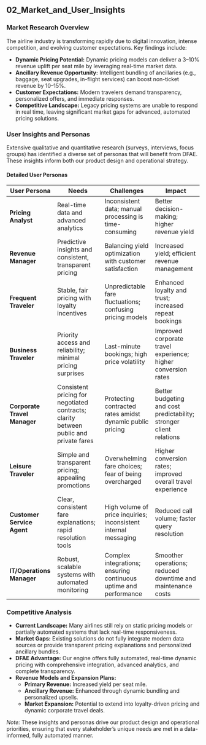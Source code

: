 ## 02_Market_and_User_Insights

### Market Research Overview
The airline industry is transforming rapidly due to digital innovation, intense competition, and evolving customer expectations. Key findings include:
- **Dynamic Pricing Potential:** Dynamic pricing models can deliver a 3–10% revenue uplift per seat mile by leveraging real-time market data.
- **Ancillary Revenue Opportunity:** Intelligent bundling of ancillaries (e.g., baggage, seat upgrades, in-flight services) can boost non-ticket revenue by 10–15%.
- **Customer Expectations:** Modern travelers demand transparency, personalized offers, and immediate responses.
- **Competitive Landscape:** Legacy pricing systems are unable to respond in real time, leaving significant market gaps for advanced, automated pricing solutions.

### User Insights and Personas
Extensive qualitative and quantitative research (surveys, interviews, focus groups) has identified a diverse set of personas that will benefit from DFAE. These insights inform both our product design and operational strategy.

#### Detailed User Personas

| User Persona               | Needs                                                    | Challenges                                                   | Impact                                                    |
|----------------------------|----------------------------------------------------------|--------------------------------------------------------------|-----------------------------------------------------------|
| **Pricing Analyst**        | Real-time data and advanced analytics                    | Inconsistent data; manual processing is time-consuming         | Better decision-making; higher revenue yield               |
| **Revenue Manager**        | Predictive insights and consistent, transparent pricing   | Balancing yield optimization with customer satisfaction         | Increased yield; efficient revenue management              |
| **Frequent Traveler**      | Stable, fair pricing with loyalty incentives              | Unpredictable fare fluctuations; confusing pricing models       | Enhanced loyalty and trust; increased repeat bookings        |
| **Business Traveler**      | Priority access and reliability; minimal pricing surprises  | Last-minute bookings; high price volatility                     | Improved corporate travel experience; higher conversion rates |
| **Corporate Travel Manager** | Consistent pricing for negotiated contracts; clarity between public and private fares | Protecting contracted rates amidst dynamic public pricing       | Better budgeting and cost predictability; stronger client relations |
| **Leisure Traveler**       | Simple and transparent pricing; appealing promotions        | Overwhelming fare choices; fear of being overcharged              | Higher conversion rates; improved overall travel experience   |
| **Customer Service Agent** | Clear, consistent fare explanations; rapid resolution tools | High volume of price inquiries; inconsistent internal messaging   | Reduced call volume; faster query resolution                |
| **IT/Operations Manager**  | Robust, scalable systems with automated monitoring         | Complex integrations; ensuring continuous uptime and performance | Smoother operations; reduced downtime and maintenance costs   |

### Competitive Analysis
- **Current Landscape:** Many airlines still rely on static pricing models or partially automated systems that lack real-time responsiveness.
- **Market Gaps:** Existing solutions do not fully integrate modern data sources or provide transparent pricing explanations and personalized ancillary bundles.
- **DFAE Advantage:** Our engine offers fully automated, real-time dynamic pricing with comprehensive integration, advanced analytics, and complete transparency.
- **Revenue Models and Expansion Plans:**  
  - **Primary Revenue:** Increased yield per seat mile.  
  - **Ancillary Revenue:** Enhanced through dynamic bundling and personalized upsells.  
  - **Market Expansion:** Potential to extend into loyalty-driven pricing and dynamic corporate travel deals.

*Note:* These insights and personas drive our product design and operational priorities, ensuring that every stakeholder’s unique needs are met in a data-informed, fully automated manner.
